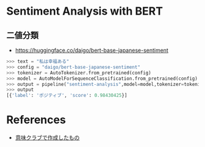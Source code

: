 # Sentiment Analysis with BERT

## 二値分類
* https://huggingface.co/daigo/bert-base-japanese-sentiment

```py
>>> text = "私は幸福ある"
>>> config = "daigo/bert-base-japanese-sentiment"
>>> tokenizer = AutoTokenizer.from_pretrained(config)
>>> model = AutoModelForSequenceClassification.from_pretrained(config)
>>> output = pipeline("sentiment-analysis",model=model,tokenizer=tokenizer)(text))
>>> output
[{'label': 'ポジティブ', 'score': 0.98430425}]
```


# References
* [意味クラブで作成したもの](https://github.com/cl-tohoku/Club-IMI-taiwa-2019/tree/master/sentiment_analysis/Japanese-sentiment-analysis/bert)